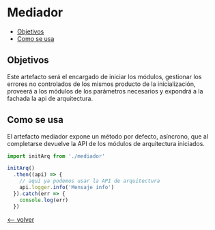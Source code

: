 # Mediador

<!-- @import "[TOC]" {cmd="toc" depthFrom=2 depthTo=6 orderedList=false} -->

<!-- code_chunk_output -->

- [Objetivos](#objetivos)
- [Como se usa](#como-se-usa)

<!-- /code_chunk_output -->


## Objetivos

Este artefacto será el encargado de iniciar los módulos, gestionar los errores no controlados de los mismos producto de la inicialización, proveerá a los módulos de los parámetros necesarios y expondrá a la fachada la api de arquitectura.

## Como se usa

El artefacto mediador expone un método por defecto, asíncrono, que al completarse devuelve la API de los módulos de arquitectura iniciados.

```javascript
import initArq from './mediador'

initArq()
  .then((api) => {
    // aquí ya podemos usar la API de arquitectura
    api.logger.info('Mensaje info')
  }).catch(err => {
    console.log(err)
  })
```

[<-- volver](../../README.md)